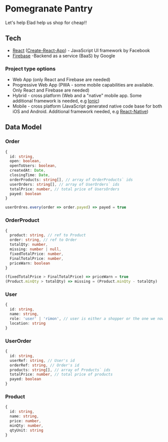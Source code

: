 # Pomegranate Pantry
Let's help Elad help us shop for cheap!!

## Tech
- [React](https://reactjs.org/) ([Create-React-App](https://create-react-app.dev/)) - JavaScript UI framework by Facebook
- [Firebase](https://firebase.google.com/) -Backend as a service (BaaS) by Google

### Project type options
- Web App (only React and Firebase are needed)
- Progressive Web App (PWA - some mobile capabilities are available. Only React and Firebase are needed)
- Hybrid - cross platform (Web and a "native" mobile app. Some additional framework is needed, e.g [Ionic](https://ionicframework.com/))
- Mobile - cross platform (JavaScript generated native code base for both iOS and Android. Additional framework needed, e.g [React-Native](https://reactnative.dev/))

## Data Model

### Order
```ts
{
  id: string,
  open: boolean,
  openToUsers: boolean,
  createdAt: Date,
  closingTime: Date,
  orderProducts: string[], // array of OrderProducts` ids
  userOrders: string[], // array of UserOrders` ids
  totalPrice: number, // total price of UsersOrders 
  payed: boolean
}

userOrdres.every(order => order.payed) => payed = true
```

### OrderProduct
```ts
{
  product: string, // ref to Product
  order: string, // ref to Order
  totalQty: number,
  missing: number | null,
  fixedTotalPrice: number,
  FinalTotalPrice: number,
  priceWarn: boolean
}

(fixedTotalPrice > FinalTotalPrice) => priceWarn = true
(Product.minQty > totalQty) => missing = (Product.minQty - totalQty)
```

### User
```ts
{
  id: string,
  name: string,
  role: 'user' | 'rimon', // user is either a shopper or the one we now call Elad
  location: string
}
```

### UserOrder
```ts
{
  id: string,
  userRef: string, // User's id
  orderRef: string, // Order's id
  products: string[], // array of Products` ids
  totalPrice: number, // total price of products
  payed: boolean
}
```

### Product
```ts
{
  id: string,
  name: string,
  price: number,
  minQty: number,
  qtyUnit: string
}
```
